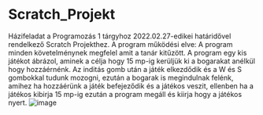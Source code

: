 # Scratch_Projekt
Házifeladat a Programozás 1 tárgyhoz 2022.02.27-edikei határidővel rendelkező Scratch Projekthez.
A program működési elve: A program minden követelménynek megfelel amit a tanár kitűzött.
A program egy kis játékot ábrázol, aminek a célja hogy 15 mp-ig kerüljük ki a bogarakat anélkül hogy hozzáérnénk.
Az inditás gomb után a játék elkezdődik és a W és S gombokkal tudunk mozogni, ezután a bogarak is megindulnak felénk, amihez
ha hozzáérünk a játék befejeződik és a játékos veszit, ellenben ha a játékos kibirja 15 mp-ig ezután a program megáll és kiirja
hogy a játékos nyert.
![image](https://user-images.githubusercontent.com/98887980/154289574-11b0b0bb-52e1-4720-a0c3-7bbfd6d4e99c.png)
